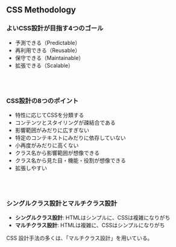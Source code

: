 ## CSS Methodology

<h3>よいCSS設計が目指す4つのゴール</h3>

<ul>
<li>予測できる（Predictable）</li>
<li>再利用できる（Reusable）</li>
<li>保守できる（Maintainable）</li>
<li>拡張できる（Scalable）</li>
</ul>
<br>
<br>

<h3>CSS設計の8つのポイント</h3>

<ul>
<li>特性に応じてCSSを分類する</li>
<li>コンテンツとスタイリングが疎結合である</li>
<li>影響範囲がみだりに広すぎない</li>
<li>特定のコンテキストにみだりに依存していない</li>
<li>小再度がみだりに高くない</li>
<li>クラス名から影響範囲が想像できる</li>
<li>クラス名から見た目・機能・役割が想像できる</li>
<li>拡張しやすい</li>
</ul>
<br>
<br>

<h3>シングルクラス設計とマルチクラス設計</h3>

<ul>
<li><strong>シングルクラス設計</strong>: HTMLはシンプルに、CSSは複雑になりがち</li>
<li><strong>マルチクラス設計</strong>: HTMLは複雑に、CSSはシンプルになりがち</li>
</ul>

CSS 設計手法の多くは、「マルチクラス設計」を用いている。
